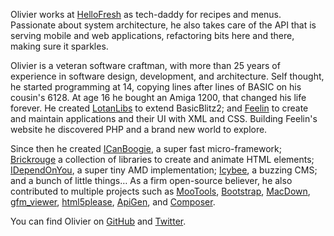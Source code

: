 Olivier works at [HelloFresh][] as tech-daddy for recipes and menus. Passionate about system
architecture, he also takes care of the API that is serving mobile and web applications,
refactoring bits here and there, making sure it sparkles.

Olivier is a veteran software craftman, with more than 25 years of experience in software design,
development, and architecture. Self thought, he started programming at 14, copying lines after lines
of BASIC on his cousin's 6128. At age 16 he bought an Amiga 1200, that changed his life forever. He
created [LotanLibs][] to extend BasicBlitz2; and [Feelin][] to create and maintain applications and
their UI with XML and CSS. Building Feelin's website he discovered PHP and a brand new world to
explore.

Since then he created [ICanBoogie][], a super fast micro-framework; [Brickrouge][] a collection of
libraries to create and animate HTML elements; [IDependOnYou][], a super tiny AMD implementation;
[Icybee][], a buzzing CMS; and a bunch of little things… As a firm open-source believer, he also
contributed to multiple projects such as [MooTools][], [Bootstrap][], [MacDown][], [gfm_viewer][],
[html5please][], [ApiGen][], and [Composer][].

You can find Olivier on [GitHub][] and [Twitter][].

[HelloFresh]: https://www.hellofresh.com/
[LotanLibs]: http://aminet.net/package/dev/basic/LotanLibs
[Feelin]: http://feelin.fr/
[ICanBoogie]: https://icanboogie.org
[Inflector]: https://github.com/ICanBoogie/Inflector
[CLDR]: https://github.com/ICanBoogie/CLDR
[BrickRouge]: https://brickrouge.org
[IDependOnYou]: https://github.com/olvlvl/IDependOnYou
[Icybee]: https://icybee.org/
[GitHub]: https://github.com/olvlvl/
[Twitter]: https://twitter.com/olvlvl
[MooTools]: https://mootools.net/
[Bootstrap]: http://getbootstrap.com/
[MacDown]: https://macdown.uranusjr.com/
[gfm_viewer]: https://github.com/satyagraha/gfm_viewer
[html5please]: http://html5please.com/
[ApiGen]: http://www.apigen.org/
[Composer]: https://getcomposer.org/
